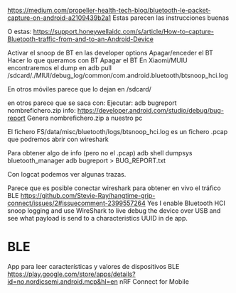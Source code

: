 <https://medium.com/propeller-health-tech-blog/bluetooth-le-packet-capture-on-android-a2109439b2a1>
Estas parecen las instrucciones buenas

O estas:
<https://support.honeywellaidc.com/s/article/How-to-capture-Bluetooth-traffic-from-and-to-an-Android-Device>

Activar el snoop de BT en las developer options
Apagar/enceder el BT
Hacer lo que queramos con BT
Apagar el BT
En Xiaomi/MUIU encontraremos el dump en
adb pull /sdcard/./MIUI/debug_log/common/com.android.bluetooth/btsnoop_hci.log

En otros móviles parece que lo dejan en /sdcard/

en otros parece que se saca con:
Ejecutar: adb bugreport nombrefichero.zip
info: <https://developer.android.com/studio/debug/bug-report>
Genera nombrefichero.zip a nuestro pc

El fichero FS/data/misc/bluetooth/logs/btsnoop_hci.log es un fichero .pcap que podremos abrir con wireshark

Para obtener algo de info (pero no el .pcap)
adb shell dumpsys bluetooth_manager adb bugreport > BUG_REPORT.txt

Con logcat podemos ver algunas trazas.

Parece que es posible conectar wireshark para obtener en vivo el tráfico BLE
<https://github.com/Stevie-Ray/hangtime-grip-connect/issues/2#issuecomment-2399557264>
Yes I enable Bluetooth HCI snoop logging and use WireShark to live debug the device over USB and see what payload is send to a characteristics UUID in de app.

# BLE

App para leer características y valores de dispositivos BLE
<https://play.google.com/store/apps/details?id=no.nordicsemi.android.mcp&hl=en>
nRF Connect for Mobile
